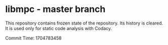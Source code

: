# libmpc - master branch

This repository contains frozen state of the repository.
Its history is cleared. It is used only for static code
analysis with Codacy.

Commit Time: 1704783458